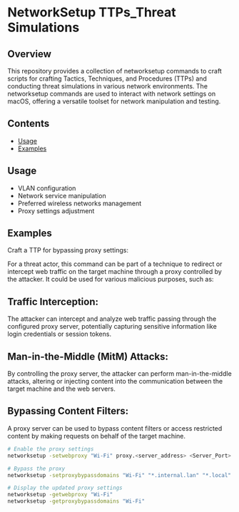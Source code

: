 # NetworkSetup TTPs_Threat Simulations

## Overview

This repository provides a collection of networksetup commands to craft scripts for crafting Tactics, Techniques, and Procedures (TTPs) and conducting threat simulations in various network environments. The networksetup commands are used to interact with network settings on macOS, offering a versatile toolset for network manipulation and testing.

## Contents

- [Usage](#usage)
- [Examples](#examples)

## Usage

- VLAN configuration
- Network service manipulation
- Preferred wireless networks management
- Proxy settings adjustment

## Examples

Craft a TTP for bypassing proxy settings:

For a threat actor, this command can be part of a technique to redirect or intercept web traffic on the target machine through a proxy controlled by the attacker. It could be used for various malicious purposes, such as:

## Traffic Interception:
The attacker can intercept and analyze web traffic passing through the configured proxy server, potentially capturing sensitive information like login credentials or session tokens.

## Man-in-the-Middle (MitM) Attacks: 
By controlling the proxy server, the attacker can perform man-in-the-middle attacks, altering or injecting content into the communication between the target machine and the web servers.

## Bypassing Content Filters: 
A proxy server can be used to bypass content filters or access restricted content by making requests on behalf of the target machine.
```bash
# Enable the proxy settings
networksetup -setwebproxy "Wi-Fi" proxy.<server_address> <Server_Port>

# Bypass the proxy
networksetup -setproxybypassdomains "Wi-Fi" "*.internal.lan" "*.local"

# Display the updated proxy settings
networksetup -getwebproxy "Wi-Fi"
networksetup -getproxybypassdomains "Wi-Fi"

